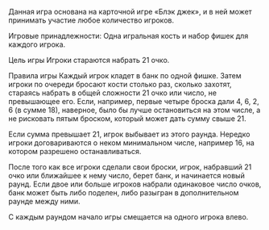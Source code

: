 Данная игра основана на карточной игре «Блэк джек», и в ней может принимать участие любое количество игроков.

Игровые принадлежности:
Одна игральная кость и набор фишек для каждого игрока.

Цель игры
Игроки стараются набрать 21 очко.

Правила игры
Каждый игрок кладет в банк по одной фишке. Затем игроки по очереди бросают кости столько раз, сколько захотят, стараясь набрать в общей сложности 21 очко или число, не превышающее его. Если, например, первые четыре броска дали 4, 6, 2, 6 (в сумме 18), наверное, было бы лучше остановиться на этом числе, а не рисковать пятым броском, который может дать сумму свыше 21.

Если сумма превышает 21, игрок выбывает из этого раунда. Нередко игроки договариваются о неком минимальном числе, например 16, на котором разрешено останавливаться.

После того как все игроки сделали свои броски, игрок, набравший 21 очко или ближайшее к нему число, берет банк, и начинается новый раунд. Если двое или больше игроков набрали одинаковое число очков, банк может быть либо поделен, либо разыгран в дополнительном раунде между ними.

С каждым раундом начало игры смещается на одного игрока влево.
